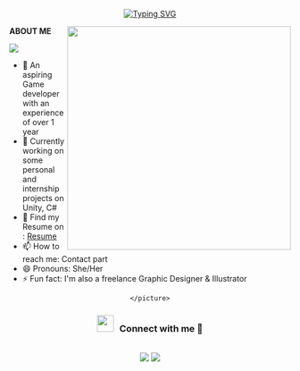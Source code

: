 <p align="center">
<a href="https://git.io/typing-svg"><img src="https://readme-typing-svg.demolab.com?font=Georgia&weight=800&pause=1000&size=33&color=BCDBFF&width=370&height=100&lines=Hi+%2C+I'm+Chetnaya+%F0%9F%91%8B" alt="Typing SVG" /></a>
</p>

**ABOUT ME** 
<picture> <img align="right" src="https://mir-s3-cdn-cf.behance.net/project_modules/disp/601014116770475.6068beff4640a.gif" width = 400px></picture>
 <p align="left">
  <img src="https://img.shields.io/badge/Focus-Game%20Development-dodgerblue" />
</p>

- 🔭 An aspiring Game developer with an experience of over 1 year
- 🌱 Currently working on some personal and internship projects on Unity, C#
- 💬 Find my Resume on : <a target="_blank" href="https://drive.google.com/file/d/1_5VTZt3v4TGHgFOQjJJ16NWabUUR6X5u/view?usp=sharing">Resume</a>
- 📫 How to reach me: Contact part
- 😄 Pronouns: She/Her
- ⚡ Fun fact: I'm also a freelance Graphic Designer & Illustrator

<div align="center">
    <picture align="center">
      <source media="(prefers-color-scheme: dark)" srcset="https://raw.githubusercontent.com/Niefee/niefee/master/assets/github-contribution-grid-snake.svg">
      <source media="(prefers-color-scheme: light)" srcset="https://raw.githubusercontent.com/Niefee/niefee/master/assets/github-contribution-grid-snake.svg">
      
    </picture>
</div>

<h3 align="center" > <img src="https://media.giphy.com/media/iY8CRBdQXODJSCERIr/giphy.gif" width="30" height="30" style="margin-right: 10px;">Connect with me 🤝 </h3>


<p align="center">
<br>	
<a target="_blank" href="https://www.linkedin.com/in/chetnaya-kalyan/"><img src="https://img.shields.io/badge/-LinkedIn-0077B5?style=for-the-badge&logo=Linkedin&logoColor=white"></img></a>
<a target="_blank" href="mailto:chetnaya.kalyan@gmail.com"><img src="https://img.shields.io/badge/-Gmail-D14836?style=for-the-badge&logo=Gmail&logoColor=white"></img></a>
</img></a>
<br>
</p>




